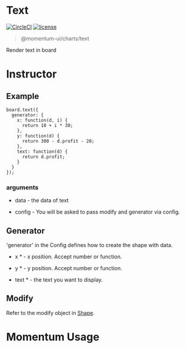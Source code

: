 # Text

[![CircleCI](https://img.shields.io/circleci/project/github/momentum-design/momentum-ui/master.svg)](https://circleci.com/gh/momentum-design/momentum-ui/)
[![license](https://img.shields.io/github/license/momentum-design/momentum-ui.svg?color=blueviolet)](https://github.com/momentum-design/momentum-ui/blob/master/charts/LICENSE)

> @momentum-ui/charts/text

Render text in board

# Instructor

## Example

```
board.text({
  generator: {
    x: function(d, i) {
      return 10 + i * 30;
    },
    y: function(d) {
      return 300 - d.profit - 20;
    },
    text: function(d) {
      return d.profit;
    }
  }
});
```

### arguments

+ data - the data of text

+ config - You will be asked to pass modify and generator via config.

## Generator

'generator' in the Config defines how to create the shape with data. 

+ x * - x position. Accept number or function.
	
+ y * - y position. Accept number or function.

+ text * - the text you want to display.


## Modify

Refer to the modify object in [Shape](../shape/README.md).

# Momentum Usage
